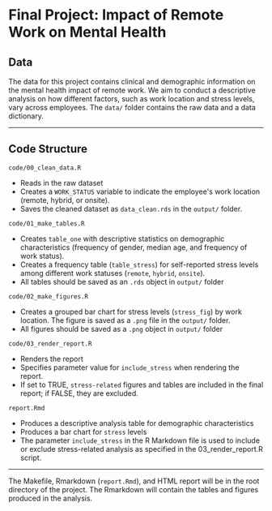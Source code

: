 
# Final Project: Impact of Remote Work on Mental Health

## Data
The data for this project contains clinical and demographic information on the mental health impact of remote work. We aim to conduct a descriptive analysis on how different factors, such as work location and stress levels, vary across employees. The `data/` folder contains the raw data and a data dictionary.

------------------------------------------------------------------------

## Code Structure

`code/00_clean_data.R`

  - Reads in the raw dataset
  - Creates a `WORK_STATUS` variable to indicate the employee's work location (remote, hybrid, or onsite).
  - Saves the cleaned dataset as `data_clean.rds` in the `output/` folder.

`code/01_make_tables.R`

  - Creates `table_one` with descriptive statistics on demographic characteristics (frequency of gender, median age, and frequency of work status).
  - Creates a frequency table (`table_stress`) for self-reported stress levels among different work statuses (`remote`, `hybrid`, `onsite`).
  - All tables should be saved as an `.rds` object in `output/` folder

`code/02_make_figures.R`

  - Creates a grouped bar chart for stress levels (`stress_fig`) by work location.
The figure is saved as a `.png` file in the `output/` folder.
  - All figures should be saved as a `.png` object in `output/` folder

`code/03_render_report.R`

  - Renders the report
  - Specifies parameter value for `include_stress` when rendering the report.
  - If set to TRUE, `stress-related` figures and tables are included in the final report; if FALSE, they are excluded.

`report.Rmd`

  - Produces a descriptive analysis table for demographic characteristics
  - Produces a bar chart for `stress` levels
  - The parameter `include_stress` in the R Markdown file is used to include or exclude stress-related analysis as specified in the 03_render_report.R script.
  
------------------------------------------------------------------------

 
The Makefile, Rmarkdown (`report.Rmd`), and HTML report will be in the root directory of the project. The Rmarkdown will contain the tables and figures produced in the analysis.
  




